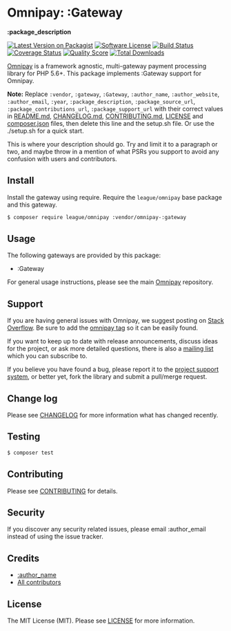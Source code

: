 # Omnipay: :Gateway

**:package_description**

[![Latest Version on Packagist](https://img.shields.io/packagist/v/:vendor/omnipay-:gateway.svg?style=flat-square)](https://packagist.org/packages/:vendor/omnipay-:gateway)
[![Software License](https://img.shields.io/badge/license-MIT-brightgreen.svg?style=flat-square)](LICENSE.md)
[![Build Status](https://img.shields.io/travis/:vendor/omnipay-:gateway/master.svg?style=flat-square)](https://travis-ci.org/:vendor/omnipay-:gateway)
[![Coverage Status](https://img.shields.io/scrutinizer/coverage/g/:vendor/omnipay-:gateway.svg?style=flat-square)](https://scrutinizer-ci.com/g/:vendor/omnipay-:gateway/code-structure)
[![Quality Score](https://img.shields.io/scrutinizer/g/:vendor/omnipay-:gateway.svg?style=flat-square)](https://scrutinizer-ci.com/g/:vendor/omnipay-:gateway)
[![Total Downloads](https://img.shields.io/packagist/dt/:vendor/omnipay-:gateway.svg?style=flat-square)](https://packagist.org/packages/:vendor/omnipay-:gateway)


[Omnipay](https://github.com/thephpleague/omnipay) is a framework agnostic, multi-gateway payment
processing library for PHP 5.6+. This package implements :Gateway support for Omnipay.

**Note:** Replace `:vendor`, `:gateway`, `:Gateway`, `:author_name`, `:author_website`, `:author_email`, `:year`, `:package_description`, `:package_source_url`, `:package_contributions_url`, `:package_support_url` with their correct values in [README.md](README.md), [CHANGELOG.md](CHANGELOG.md), [CONTRIBUTING.md](CONTRIBUTING.md), [LICENSE](LICENSE) and [composer.json](composer.json) files, then delete this line and the setup.sh file. Or use the ./setup.sh for a quick start.

This is where your description should go. Try and limit it to a paragraph or two, and maybe throw in a mention of what PSRs you support to avoid any confusion with users and contributors.

## Install

Install the gateway using require. Require the `league/omnipay` base package and this gateway.

``` bash
$ composer require league/omnipay :vendor/omnipay-:gateway
```

## Usage

The following gateways are provided by this package:

 * :Gateway

For general usage instructions, please see the main [Omnipay](https://github.com/thephpleague/omnipay) repository.

## Support

If you are having general issues with Omnipay, we suggest posting on
[Stack Overflow](http://stackoverflow.com/). Be sure to add the
[omnipay tag](http://stackoverflow.com/questions/tagged/omnipay) so it can be easily found.

If you want to keep up to date with release announcements, discuss ideas for the project,
or ask more detailed questions, there is also a [mailing list](https://groups.google.com/forum/#!forum/omnipay) which
you can subscribe to.

If you believe you have found a bug, please report it to the [project support system](:package_support_url),
or better yet, fork the library and submit a pull/merge request.

## Change log

Please see [CHANGELOG](CHANGELOG.md) for more information what has changed recently.

## Testing

``` bash
$ composer test
```

## Contributing

Please see [CONTRIBUTING](CONTRIBUTING.md) for details.

## Security

If you discover any security related issues, please email :author_email instead of using the issue tracker.

## Credits

- [:author_name](:author_website)
- [All contributors](:package_contributions_url)

## License

The MIT License (MIT). Please see [LICENSE](LICENSE) for more information.
